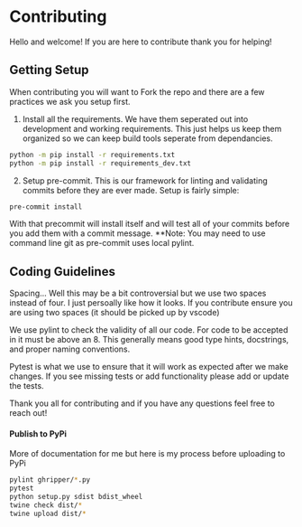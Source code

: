 # Contributing

Hello and welcome! If you are here to contribute thank you for helping!

## Getting Setup

When contributing you will want to Fork the repo and there are a few practices we ask you setup first.

1. Install all the requirements. We have them seperated out into development and working requirements. This just helps us keep them organized so we can keep build tools seperate from dependancies.
```bash
python -m pip install -r requirements.txt
python -m pip install -r requirements_dev.txt
```

2. Setup pre-commit. This is our framework for linting and validating commits before they are ever made. Setup is fairly simple:

```bash
pre-commit install
```

With that precommit will install itself and will test all of your commits before you add them with a commit message.
**Note: You may need to use command line git as pre-commit uses local pylint. 


## Coding Guidelines

Spacing... Well this may be a bit controversial but we use two spaces instead of four. I just persoally like how it looks. If you contribute ensure you are using two spaces (it should be picked up by vscode)

We use pylint to check the validity of all our code. For code to be accepted in it must be above an 8. This generally means good type hints, docstrings, and proper naming conventions.

Pytest is what we use to ensure that it will work as expected after we make changes. If you see missing tests or add functionality please add or update the tests.

Thank you all for contributing and if you have any questions feel free to reach out!

#### Publish to PyPi

More of documentation for me but here is my process before uploading to PyPi
```bash
pylint ghripper/*.py
pytest
python setup.py sdist bdist_wheel
twine check dist/*
twine upload dist/*
```
